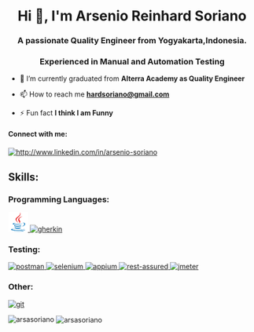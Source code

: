 <h1 align="center">Hi 👋, I'm Arsenio Reinhard Soriano</h1>
<h3 align="center">A passionate Quality Engineer from Yogyakarta,Indonesia.</h3>
<h3 align="center">Experienced in Manual and Automation Testing</h3>

- 🔭 I’m currently graduated from **Alterra Academy as Quality Engineer**

- 📫 How to reach me **hardsoriano@gmail.com**

- ⚡ Fun fact **I think I am Funny**

<h4 align="left">Connect with me:</h4>
<p align="left">
<a href="https://linkedin.com/in/http://www.linkedin.com/in/arsenio-soriano" target="blank"><img align="center" src="https://www.logo.wine/a/logo/LinkedIn/LinkedIn-Logo.wine.svg" alt="http://www.linkedin.com/in/arsenio-soriano" height="40" width="80" /></a>
</p>

<h2 align="left">Skills:</h2>
<h3 align="left">Programming Languages:</h3>
<p align="left"> <a href="https://www.java.com" target="_blank" rel="noreferrer"> <img src="https://raw.githubusercontent.com/devicons/devicon/master/icons/java/java-original.svg" alt="java" width="40" height="40"/> </a> <a href="https://cucumber.io/" target="_blank" rel="noreferrer"> <img src="https://brandslogos.com/wp-content/uploads/images/large/cucumber-logo.png" alt="gherkin" width="40" height="40"/> </a> </p>

<h3 align="left">Testing:</h3>
<p align="left"> <a href="https://postman.com" target="_blank" rel="noreferrer"> <img src="https://www.vectorlogo.zone/logos/getpostman/getpostman-icon.svg" alt="postman" width="40" height="40"/> </a> <a href="https://www.selenium.dev" target="_blank" rel="noreferrer"> <img src="https://raw.githubusercontent.com/detain/svg-logos/780f25886640cef088af994181646db2f6b1a3f8/svg/selenium-logo.svg" alt="selenium" width="40" height="40"/> </a> 
<a href="https://appium.io/" target="_blank" rel="noreferrer"> <img src="https://github.com/detain/svg-logos/blob/master/svg/appium.svg" alt="appium" width="40" height="40"/> </a> <a href="https://rest-assured.io/" target="_blank" rel="noreferrer"> <img src="https://github.com/rest-assured/rest-assured.github.io/blob/master/img/logo-transparent.png" alt="rest-assured" width="40" height="40"/> </a> <a href="https://jmeter.apache.org/" target="_blank" rel="noreferrer"> <img src="http://home.apache.org/~fschumacher/jmeter3.svg" alt="jmeter" width="80" height="40"/> </a></p>

<h3 align="left">Other:</h3>
<p align="left"> <a href="https://git-scm.com/" target="_blank" rel="noreferrer"> <img src="https://www.vectorlogo.zone/logos/git-scm/git-scm-icon.svg" alt="git" width="40" height="40"/> </a> </p>

<p><img align="left" src="https://github-readme-stats.vercel.app/api/top-langs?username=arsasoriano&show_icons=true&locale=en&layout=compact" alt="arsasoriano" /></p>

<p>&nbsp;<img align="center" src="https://github-readme-stats.vercel.app/api?username=arsasoriano&show_icons=true&locale=en" alt="arsasoriano" /></p>
